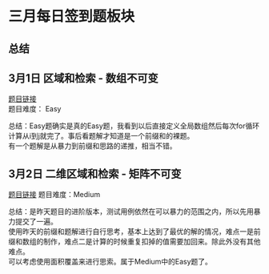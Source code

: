 # 三月每日签到题板块

## 总结




## 3月1日 区域和检索 - 数组不可变

[题目链接](https://leetcode-cn.com/problems/range-sum-query-immutable/)  
题目难度： Easy

总结：Easy题确实是真的Easy题，我看到以后直接定义全局数组然后每次for循环计算从i到j就完了。事后看题解才知道是一个前缀和的裸题。  
有一个题解是从暴力到前缀和思路的递推，相当不错。

## 3月2日 二维区域和检索 - 矩阵不可变

[题目链接](https://leetcode-cn.com/problems/range-sum-query-2d-immutable/submissions/)
题目难度：Medium

总结：是昨天题目的进阶版本，测试用例依然在可以暴力的范围之内，所以先用暴力提交了一遍。  
使用昨天的前缀和题解进行自行思考，基本上达到了最优的解的情况，难点一是前缀和数组的制作，难点二是计算的时候重复扣掉的值需要加回来。除此外没有其他难点。  
可以考虑使用面积覆盖来进行思索。属于Medium中的Easy题了。
